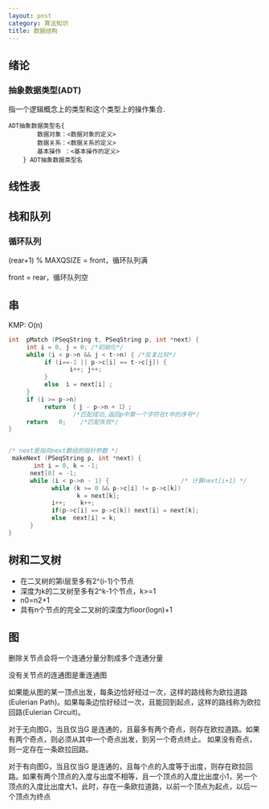 ```yaml
---
layout: post
category: 算法知识
title: 数据结构
---
```


## 绪论

### 抽象数据类型(ADT)
指一个逻辑概念上的类型和这个类型上的操作集合.

    ADT抽象数据类型名{ 
            数据对象：<数据对象的定义>
            数据关系：<数据关系的定义> 
            基本操作 ：<基本操作的定义> 
        } ADT抽象数据类型名

## 线性表

## 栈和队列

### 循环队列
(rear+1) % MAXQSIZE = front，循环队列满

front = rear，循环队列空

## 串

KMP: O(n)
```c++
int  pMatch (PSeqString t, PSeqString p, int *next) {
     int i = 0, j = 0; /*初始化*/
     while (i < p->n && j < t->n) {	/*反复比较*/
          if (i==-1 || p->c[i] == t->c[j]) {
	             i++; j++; 
          }
          else  i = next[i] ;
     }
     if (i >= p->n) 
          return （ j - p->n + 1）; 
                  /*匹配成功,返回p中第一个字符在t中的序号*/
     return   0;	/*匹配失败*/
}


/* next是指向next数组的指针参数 */
 makeNext (PSeqString p, int *next) {
       int i = 0, k = -1;
      next[0] = -1; 
      while (i < p->n - 1) {	                /* 计算next[i+1] */
            while (k >= 0 && p->c[i] != p->c[k])
                   k = next[k];
            i++;	k++;
            if(p->c[i] == p->c[k]) next[i] = next[k]; 
            else  next[i] = k;		
      }
}


```

## 树和二叉树

- 在二叉树的第i层至多有2^(i-1)个节点
- 深度为k的二叉树至多有2^k-1个节点，k>=1
- n0=n2+1
- 具有n个节点的完全二叉树的深度为floor(logn)+1


## 图
删除关节点会将一个连通分量分割成多个连通分量

没有关节点的连通图是重连通图

如果能从图的某一顶点出发，每条边恰好经过一次，这样的路线称为欧拉道路(Eulerian Path)。如果每条边恰好经过一次，且能回到起点，这样的路线称为欧拉回路(Eulerian Circuit)。

对于无向图G，当且仅当G 是连通的，且最多有两个奇点，则存在欧拉道路。如果有两个奇点，则必须从其中一个奇点出发，到另一个奇点终止。
如果没有奇点，则一定存在一条欧拉回路。

对于有向图G，当且仅当G 是连通的，且每个点的入度等于出度，则存在欧拉回路。如果有两个顶点的入度与出度不相等，且一个顶点的入度比出度小1，另一个顶点的入度比出度大1，此时，存在一条欧拉道路，以前一个顶点为起点，以后一个顶点为终点